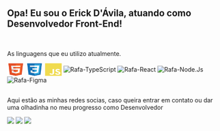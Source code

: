 ## Opa! Eu sou o Erick D'Ávila, atuando como Desenvolvedor Front-End!

<div style="display: inline_block"><br> 
  <p>As linguagens que eu utilizo atualmente.</p>
<img align="center" alt="Rafa-HTML" height="30" width="40" src="https://raw.githubusercontent.com/devicons/devicon/master/icons/html5/html5-original.svg">
<img align="center" alt="Rafa-CSS" height="30" width="40" src="https://raw.githubusercontent.com/devicons/devicon/master/icons/css3/css3-original.svg">
<img align="center" alt="Rafa-Js" height="30" width="40" src="https://raw.githubusercontent.com/devicons/devicon/master/icons/javascript/javascript-plain.svg">
<img  align="center" alt="Rafa-TypeScript" height="30" width="40" src="https://cdn.jsdelivr.net/gh/devicons/devicon@latest/icons/typescript/typescript-original.svg" />         
<img align="center" alt="Rafa-React" height="30" width="40" src="https://cdn.jsdelivr.net/gh/devicons/devicon@latest/icons/react/react-original.svg" />
<img align="center" alt="Rafa-Node.Js" height="30" width="40" src="https://cdn.jsdelivr.net/gh/devicons/devicon@latest/icons/nodejs/nodejs-original.svg" />
<img align="center" alt="Rafa-Figma" height="30" width="40" src="https://cdn.jsdelivr.net/gh/devicons/devicon@latest/icons/figma/figma-original.svg" />
          
          
          
 
</div>
  
  ##
 
<div>
  <p>Aqui estão as minhas redes socias, caso queira entrar em contato ou dar uma olhadinha no meu progresso como Desenvolvedor</p>
  <a href="https://www.linkedin.com/in/erick-davila/"  target="_blank"> <img src="https://img.shields.io/badge/-LinkedIn-%230077B5?style=for-the-badge&logo=linkedin&logoColor=white" target="_blank"></a> 
  <a href = "mailto:erickdavila.dev@gmail.com" target="_blank"><img src="https://img.shields.io/badge/-Gmail-%23333?style=for-the-badge&logo=gmail&logoColor=white" target="_blank"></a>
  <a href="https://instagram.com/erixk.nj" target="_blank"><img src="https://img.shields.io/badge/-Instagram-%23E4405F?style=for-the-badge&logo=instagram&logoColor=white" target="_blank"></a>
</div>

##
